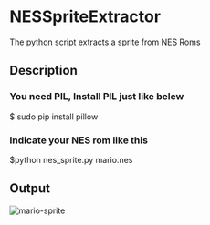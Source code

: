 # NESSpriteExtractor
The python script extracts a sprite from NES Roms

## Description
### You need PIL, Install PIL just like belew
$ sudo pip install pillow

### Indicate your NES rom like this
$python nes_sprite.py mario.nes

## Output
![mario-sprite](https://raw.githubusercontent.com/wiki/cyario/NESSpriteExtractor/sprite.png)
